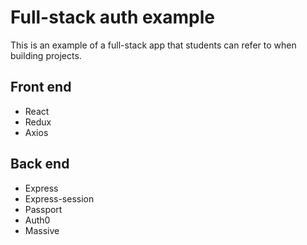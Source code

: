 # Full-stack auth example

This is an example of a full-stack app that students can refer to when building projects.

## Front end
* React
* Redux
* Axios

## Back end
* Express
* Express-session
* Passport
* Auth0
* Massive
